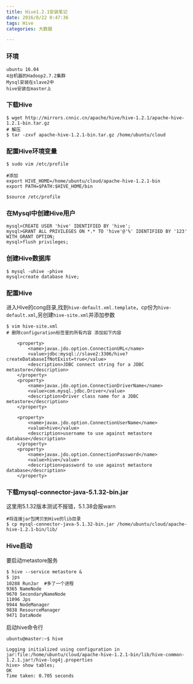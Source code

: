 ```yaml
---
title: Hive1.2.1安装笔记
date: 2016/8/22 0:47:36 
tags: Hive
categories: 大数据

---
```


### 环境
```
ubuntu 16.04
4台机器的Hadoop2.7.2集群
Mysql安装在slave2中
hive安装在master上
```

### 下载Hive
```
$ wget http://mirrors.cnnic.cn/apache/hive/hive-1.2.1/apache-hive-1.2.1-bin.tar.gz
# 解压
$ tar -zxvf apache-hive-1.2.1-bin.tar.gz /home/ubuntu/cloud
```

### 配置Hive环境变量
```
$ sudo vim /etc/profile

#添加
export HIVE_HOME=/home/ubuntu/cloud/apache-hive-1.2.1-bin
export PATH=$PATH:$HIVE_HOME/bin

$source /etc/profile
```
### 在Mysql中创建Hive用户

```
mysql>CREATE USER 'hive' IDENTIFIED BY 'hive';
mysql>GRANT ALL PRIVILEGES ON *.* TO 'hive'@'%' IDENTIFIED BY '123' WITH GRANT OPTION;
mysql>flush privileges;
```

### 创建Hive数据库
```
$ mysql -uhive -phive
mysql>create database hive;
```

### 配置Hive
进入Hive的cong目录,找到`hive-default.xml.template`，cp份为`hive-default.xml`,另创建`hive-site.xml`并添加参数
```
$ vim hive-site.xml
# 删除configuration标签里的所有内容 添加如下内容

	<property>
        <name>javax.jdo.option.ConnectionURL</name>
        <value>jdbc:mysql://slave2:3306/hive?createDatabaseIfNotExist=true</value>
        <description>JDBC connect string for a JDBC metastore</description>    
	</property>   
	<property> 
        <name>javax.jdo.option.ConnectionDriverName</name> 
        <value>com.mysql.jdbc.Driver</value> 
        <description>Driver class name for a JDBC metastore</description>     
	</property>               
 
	<property> 
        <name>javax.jdo.option.ConnectionUserName</name>
        <value>hive</value>
        <description>username to use against metastore database</description>
	</property>
	<property>  
        <name>javax.jdo.option.ConnectionPassword</name>
        <value>hive</value>
        <description>password to use against metastore database</description>  
	</property>          

```

### 下载mysql-connector-java-5.1.32-bin.jar 
这里用5.1.32版本测试不报错，5.1.38会报warn

```
#将连接jar包拷贝到Hive的lib目录
$ cp mysql-connector-java-5.1.32-bin.jar /home/ubuntu/cloud/apache-hive-1.2.1-bin/lib/
```
### Hive启动

要启动metastore服务
```
$ hive --service metastore &
$ jps
10288 RunJar  #多了一个进程
9365 NameNode
9670 SecondaryNameNode
11096 Jps
9944 NodeManager
9838 ResourceManager
9471 DataNode

```
启动hive命令行
```
ubuntu@master:~$ hive

Logging initialized using configuration in jar:file:/home/ubuntu/cloud/apache-hive-1.2.1-bin/lib/hive-common-1.2.1.jar!/hive-log4j.properties
hive> show tables;
OK
Time taken: 0.705 seconds
```
